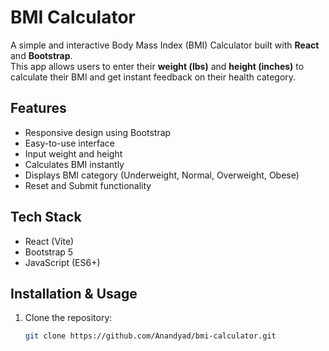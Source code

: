 # BMI Calculator

A simple and interactive Body Mass Index (BMI) Calculator built with **React** and **Bootstrap**.  
This app allows users to enter their **weight (lbs)** and **height (inches)** to calculate their BMI and get instant feedback on their health category.

## Features

- Responsive design using Bootstrap
- Easy-to-use interface
- Input weight and height
- Calculates BMI instantly
- Displays BMI category (Underweight, Normal, Overweight, Obese)
- Reset and Submit functionality

## Tech Stack

- React (Vite)
- Bootstrap 5
- JavaScript (ES6+)

## Installation & Usage

1. Clone the repository:
   ```bash
   git clone https://github.com/Anandyad/bmi-calculator.git
